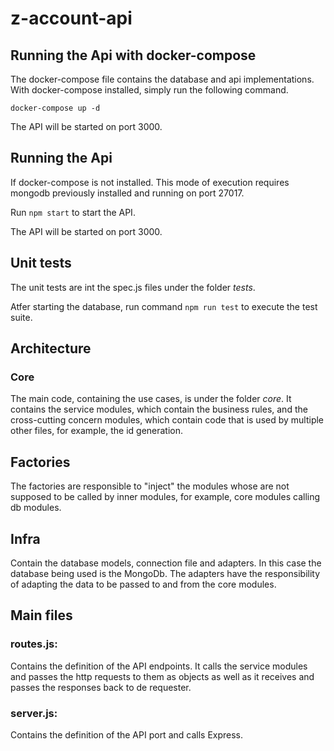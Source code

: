 # z-account-api

## Running the Api with docker-compose

The docker-compose file contains the database and api implementations.
With docker-compose installed, simply run the following command.

``docker-compose up -d``

The API will be started on port 3000.

## Running the Api

If docker-compose is not installed.
This mode of execution requires mongodb previously installed and running on port 27017.

Run ``npm start`` to start the API. 

The API will be started on port 3000.

## Unit tests

The unit tests are int the spec.js files under the folder *tests*.

Atfer starting the database, run command ``npm run test`` to execute the test suite.

## Architecture

### Core
The main code, containing the use cases, is under the folder *core*.
It contains the service modules, which contain the business rules, and the cross-cutting concern modules, which contain code that is used by multiple other files, for example, the id generation.

## Factories
The factories are responsible to "inject" the modules whose are not supposed to be called by inner modules, for example, core modules calling db modules.

## Infra
Contain the database models, connection file and adapters. In this case the database being used is the MongoDb.
The adapters have the responsibility of adapting the data to be passed to and from the core modules.

## Main files
### routes.js:
Contains the definition of the API endpoints. It calls the service modules and passes the http requests to them as objects as well as it receives and passes the responses back to de requester.

### server.js:
Contains the definition of the API port and calls Express.